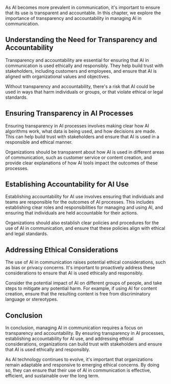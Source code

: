 
As AI becomes more prevalent in communication, it's important to ensure that its use is transparent and accountable. In this chapter, we explore the importance of transparency and accountability in managing AI in communication.

Understanding the Need for Transparency and Accountability
----------------------------------------------------------

Transparency and accountability are essential for ensuring that AI in communication is used ethically and responsibly. They help build trust with stakeholders, including customers and employees, and ensure that AI is aligned with organizational values and objectives.

Without transparency and accountability, there's a risk that AI could be used in ways that harm individuals or groups, or that violate ethical or legal standards.

Ensuring Transparency in AI Processes
-------------------------------------

Ensuring transparency in AI processes involves making clear how AI algorithms work, what data is being used, and how decisions are made. This can help build trust with stakeholders and ensure that AI is used in a responsible and ethical manner.

Organizations should be transparent about how AI is used in different areas of communication, such as customer service or content creation, and provide clear explanations of how AI tools impact the outcomes of these processes.

Establishing Accountability for AI Use
--------------------------------------

Establishing accountability for AI use involves ensuring that individuals and teams are responsible for the outcomes of AI processes. This includes establishing clear roles and responsibilities for managing and using AI, and ensuring that individuals are held accountable for their actions.

Organizations should also establish clear policies and procedures for the use of AI in communication, and ensure that these policies align with ethical and legal standards.

Addressing Ethical Considerations
---------------------------------

The use of AI in communication raises potential ethical considerations, such as bias or privacy concerns. It's important to proactively address these considerations to ensure that AI is used ethically and responsibly.

Consider the potential impact of AI on different groups of people, and take steps to mitigate any potential harm. For example, if using AI for content creation, ensure that the resulting content is free from discriminatory language or stereotypes.

Conclusion
----------

In conclusion, managing AI in communication requires a focus on transparency and accountability. By ensuring transparency in AI processes, establishing accountability for AI use, and addressing ethical considerations, organizations can build trust with stakeholders and ensure that AI is used ethically and responsibly.

As AI technology continues to evolve, it's important that organizations remain adaptable and responsive to emerging ethical concerns. By doing so, they can ensure that their use of AI in communication is effective, efficient, and sustainable over the long term.

